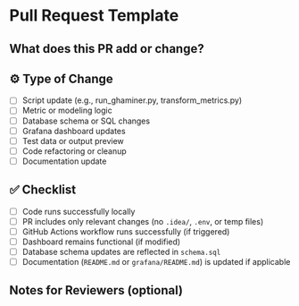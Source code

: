 # Pull Request Template

## What does this PR add or change?

<!-- Brief summary of the functionality or improvement. For example:
Implements GHAminer wrapper to extract metrics and store in PostgreSQL.
-->

## ⚙️ Type of Change

- [ ] Script update (e.g., run_ghaminer.py, transform_metrics.py)
- [ ] Metric or modeling logic
- [ ] Database schema or SQL changes
- [ ] Grafana dashboard updates
- [ ] Test data or output preview
- [ ] Code refactoring or cleanup
- [ ] Documentation update

## ✅ Checklist

- [ ] Code runs successfully locally
- [ ] PR includes only relevant changes (no `.idea/`, `.env`, or temp files)
- [ ] GitHub Actions workflow runs successfully (if triggered)
- [ ] Dashboard remains functional (if modified)
- [ ] Database schema updates are reflected in `schema.sql`
- [ ] Documentation (`README.md` or `grafana/README.md`) is updated if applicable

## Notes for Reviewers (optional)

<!-- Add any specific review guidance, edge cases to test, or areas you want feedback on. -->